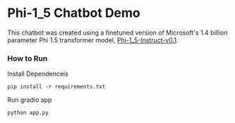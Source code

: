 # Phi-1_5 Chatbot Demo
This chatbot was created using a finetuned version of Microsoft's 1.4 billion parameter Phi 1.5 transformer model, [Phi-1_5-Instruct-v0.1](https://huggingface.co/rasyosef/Phi-1_5-Instruct-v0.1).

### How to Run
Install Dependenceis

```pip install -r requirements.txt```

Run gradio app

```python app.py```